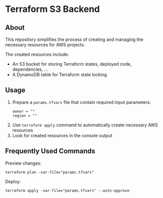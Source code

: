 # Terraform S3 Backend

## About

This repository simplifies the process of creating and managing the necessary resources for AWS projects.

The created resources include:
- An S3 bucket for storing Terraform states, deployed code, dependencies, ...
- A DynamoDB table for Terraform state locking

## Usage

1. Prepare a `params.tfvars` file that contain required input parameters:
    ```hcl filename="params.tfvars"
    owner = ""
    region = ""
    ```
2. Use `terraform apply` command to automatically create necessary AWS resources
3. Look for created resources in the console output


## Frequently Used Commands

Preview changes:
```shell
terraform plan -var-file="params.tfvars"
```

Deploy:
```shell
terraform apply -var-file="params.tfvars" --auto-approve
```
